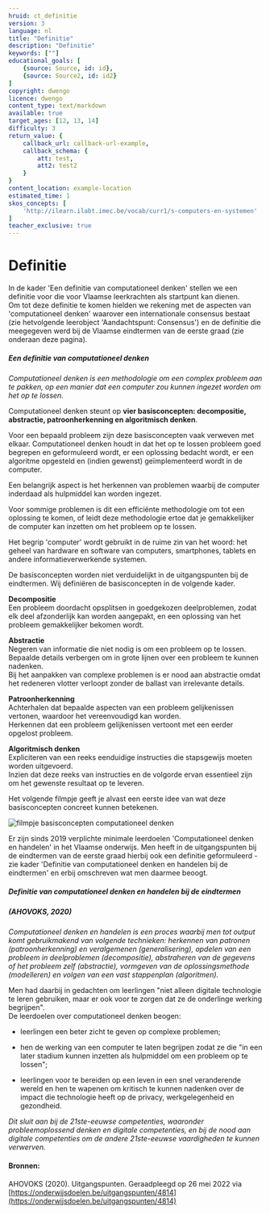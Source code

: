 ```yaml
---
hruid: ct_definitie
version: 3
language: nl
title: "Definitie"
description: "Definitie"
keywords: [""]
educational_goals: [
    {source: Source, id: id}, 
    {source: Source2, id: id2}
]
copyright: dwengo
licence: dwengo
content_type: text/markdown
available: true
target_ages: [12, 13, 14]
difficulty: 3
return_value: {
    callback_url: callback-url-example,
    callback_schema: {
        att: test,
        att2: test2
    }
}
content_location: example-location
estimated_time: 1
skos_concepts: [
    'http://ilearn.ilabt.imec.be/vocab/curr1/s-computers-en-systemen'
]
teacher_exclusive: true
---
```

# Definitie
In de kader 'Een definitie van computationeel denken' stellen we een definitie voor die voor Vlaamse leerkrachten als startpunt kan dienen.<br> 
Om tot deze definitie te komen hielden we rekening met de aspecten van 'computationeel denken' waarover een internationale consensus bestaat (zie hetvolgende leerobject 'Aandachtspunt: Consensus') en de definitie die meegegeven werd bij de Vlaamse eindtermen van de eerste graad (zie onderaan deze pagina).

<div class="alert alert-box alert-success">
<strong><h5>Een definitie van computationeel denken</h5></strong> 
    
_Computationeel denken is een methodologie om een complex probleem aan te pakken, op een manier dat een computer zou kunnen ingezet worden om het op te lossen._    

</div>

<div class="alert alert-box alert-success">
Computationeel denken steunt op <strong>vier basisconcepten: decompositie, abstractie, patroonherkenning en algoritmisch denken</strong>.
    
Voor een bepaald probleem zijn deze basisconcepten vaak verweven met elkaar. Computationeel denken houdt in dat het op te lossen probleem goed begrepen en geformuleerd wordt, er een oplossing bedacht wordt, er een algoritme opgesteld en (indien gewenst) geïmplementeerd wordt in de computer.

Een belangrijk aspect is het herkennen van problemen waarbij de computer inderdaad als hulpmiddel kan worden ingezet.

Voor sommige problemen is dit een efficiënte methodologie om tot een oplossing te komen, of leidt deze methodologie ertoe dat je gemakkelijker de computer kan inzetten om het probleem op te lossen. 
    
Het begrip 'computer' wordt gebruikt in de ruime zin van het woord: het geheel van hardware en software van computers, smartphones, tablets en andere informatieverwerkende systemen.     
</div>
    
De basisconcepten worden niet verduidelijkt in de uitgangspunten bij de eindtermen. Wij definiëren de basisconcepten in de volgende kader.

<div class="alert alert-box alert-success">
<strong>Decompositie</strong><br> 
Een probleem doordacht opsplitsen in goedgekozen deelproblemen, zodat elk deel afzonderlijk kan worden aangepakt, en een oplossing van het probleem gemakkelijker bekomen wordt. 

<strong>Abstractie</strong><br>
Negeren van informatie die niet nodig is om een probleem op te lossen. Bepaalde details verbergen om in grote lijnen over een probleem te kunnen nadenken.<br> 
Bij het aanpakken van complexe problemen is er nood aan abstractie omdat het redeneren vlotter verloopt zonder de ballast van irrelevante details. 

<strong>Patroonherkenning</strong><br> 
Achterhalen dat bepaalde aspecten van een probleem gelijkenissen vertonen, waardoor het vereenvoudigd kan worden.<br> 
Herkennen dat een probleem gelijkenissen vertoont met een eerder opgelost probleem. 

<strong>Algoritmisch denken</strong><br> 
Expliciteren van een reeks eenduidige instructies die stapsgewijs moeten worden uitgevoerd.<br> 
Inzien dat deze reeks van instructies en de volgorde ervan essentieel zijn om het gewenste resultaat op te leveren.
</div> 

Het volgende filmpje geeft je alvast een eerste idee van wat deze basisconcepten concreet kunnen betekenen.  

![](@youtube/https://www.youtube.com/embed/eoJSlXszQh8 "filmpje basisconcepten computationeel denken") 

Er zijn sinds 2019 verplichte minimale leerdoelen 'Computationeel denken en handelen' in het Vlaamse onderwijs. Men heeft in de uitgangspunten bij de eindtermen van de eerste graad hierbij ook een definitie geformuleerd - zie kader 'Definitie van computationeel denken en handelen bij de eindtermen' en erbij omschreven wat men daarmee beoogt.<br>

<div class="alert alert-box alert-secondary">
<strong><h5>Definitie van computationeel denken en handelen bij de eindtermen</h5></strong> 
<h5>(AHOVOKS, 2020)</h5> 

_Computationeel denken en handelen is een proces waarbij men tot output komt gebruikmakend van volgende technieken: herkennen van patronen (patroonherkenning) en veralgemenen (generalisering), opdelen van een probleem in deelproblemen (decompositie), abstraheren van de gegevens of het probleem zelf (abstractie), vormgeven van de oplossingsmethode (modelleren) en volgen van een vast stappenplan (algoritmen)._ 

</div>

<div class="alert alert-box alert-secondary">
Men had daarbij in gedachten om leerlingen "niet alleen digitale technologie te leren gebruiken, maar er ook voor te zorgen dat ze de onderlinge werking begrijpen".<br>
De leerdoelen over computationeel denken beogen: 
<ul><li>leerlingen een beter zicht te geven op complexe problemen;</li></ul>
<ul><li>hen de werking van een computer te laten begrijpen zodat ze die "in een later stadium kunnen inzetten als hulpmiddel om een probleem op te lossen";</li></ul>
<ul><li>leerlingen voor te bereiden op een leven in een snel veranderende wereld en hen te wapenen om kritisch te kunnen nadenken over de impact die technologie heeft op de privacy, werkgelegenheid en gezondheid.</li></ul>
    
<em> Dit sluit aan bij de 21ste-eeuwse competenties, waaronder probleemoplossend denken en digitale competenties, en bij de nood aan digitale competenties om de andere 21ste-eeuwse vaardigheden te kunnen verwerven.</em>    
</div> 

#### Bronnen: 
AHOVOKS (2020). Uitgangspunten. Geraadpleegd op 26 mei 2022 via [https://onderwijsdoelen.be/uitgangspunten/4814](https://onderwijsdoelen.be/uitgangspunten/4814)
